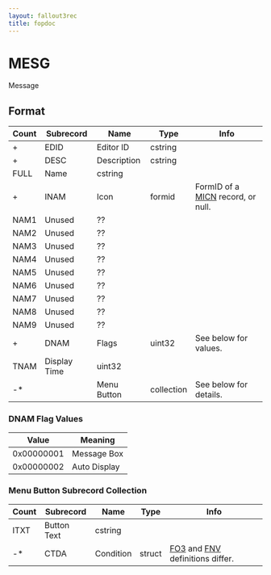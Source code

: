 ```yaml
---
layout: fallout3rec
title: fopdoc
---
```

MESG
====

Message

## Format

Count | Subrecord | Name | Type | Info
------|-------|------|------|-----
+ | EDID | Editor ID | cstring |
+ | DESC | Description | cstring |
 | FULL | Name | cstring |
+ | INAM | Icon | formid | FormID of a [MICN](MICN.html) record, or null.
 | NAM1 | Unused | ?? |
 | NAM2 | Unused | ?? |
 | NAM3 | Unused | ?? |
 | NAM4 | Unused | ?? |
 | NAM5 | Unused | ?? |
 | NAM6 | Unused | ?? |
 | NAM7 | Unused | ?? |
 | NAM8 | Unused | ?? |
 | NAM9 | Unused | ?? |
+ | DNAM | Flags | uint32 | See below for values.
 | TNAM | Display Time | uint32 |
-* | | Menu Button | collection | See below for details.

### DNAM Flag Values

Value | Meaning
------|--------
0x00000001 | Message Box
0x00000002 | Auto Display

### Menu Button Subrecord Collection

Count | Subrecord | Name | Type | Info
------|-------|------|------|-----
 | ITXT | Button Text | cstring |
-* | CTDA | Condition | struct | [FO3](../../Fallout3/Records/Subrecords/CTDA.html) and [FNV](../../FalloutNV/Records/Subrecords/CTDA.html) definitions differ.
